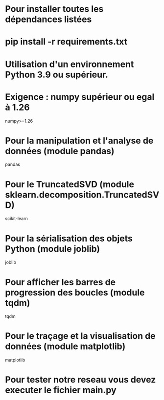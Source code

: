 # Pour installer toutes les dépendances listées 
# pip install -r requirements.txt



# Utilisation d'un environnement Python 3.9 ou supérieur.

# Exigence : numpy supérieur ou egal à 1.26
numpy>=1.26

# Pour la manipulation et l'analyse de données (module pandas)
pandas

# Pour le TruncatedSVD (module sklearn.decomposition.TruncatedSVD)
scikit-learn

# Pour la sérialisation des objets Python (module joblib)
joblib

# Pour afficher les barres de progression des boucles (module tqdm)
tqdm

# Pour le traçage et la visualisation de données (module matplotlib)
matplotlib

# Pour tester notre reseau vous devez executer le fichier main.py
